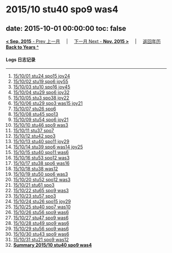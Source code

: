 # 2015/10 stu40 spo9 was4

date: 2015-10-01 00:00:00
toc: false
---
[**< Sep. 2015** - Prev 上一月](/lifelogs/2015/09/index.md) &nbsp; &nbsp; | &nbsp; &nbsp; [下一月 Next - **Nov. 2015 >**](/lifelogs/2015/11/index.md) &nbsp; &nbsp; |  &nbsp; &nbsp; [返回年历 **Back to Years ^**](/lifelogs)
<br/>
#### Logs 日志记录
---
1. [15/10/01 stu24 spo15 joy24](/lifelogs/2015/10/d01.md)
2. [15/10/02 stu19 spo6 joy55](/lifelogs/2015/10/d02.md)
3. [15/10/03 stu10 spo16 joy45](/lifelogs/2015/10/d03.md)
4. [15/10/04 stu29 spo6 joy32](/lifelogs/2015/10/d04.md)
5. [15/10/05 stu3 spo38 joy22](/lifelogs/2015/10/d05.md)
6. [15/10/06 stu29 spo3 was15 joy21](/lifelogs/2015/10/d06.md)
7. [15/10/07 stu26 spo6](/lifelogs/2015/10/d07.md)
8. [15/10/08 stu45 spo13](/lifelogs/2015/10/d08.md)
9. [15/10/09 stu54 spo6 joy21](/lifelogs/2015/10/d09.md)
10. [15/10/10 stu46 spo9 was3](/lifelogs/2015/10/d10.md)
11. [15/10/11 stu37 spo7](/lifelogs/2015/10/d11.md)
12. [15/10/12 stu42 spo3](/lifelogs/2015/10/d12.md)
13. [15/10/13 stu40 spo11 joy29](/lifelogs/2015/10/d13.md)
14. [15/10/14 stu39 spo6 was14 joy25](/lifelogs/2015/10/d14.md)
15. [15/10/15 stu40 spo11 was6](/lifelogs/2015/10/d15.md)
16. [15/10/16 stu53 spo12 was3](/lifelogs/2015/10/d16.md)
17. [15/10/17 stu38 spo6 was16](/lifelogs/2015/10/d17.md)
18. [15/10/18 stu38 was12](/lifelogs/2015/10/d18.md)
19. [15/10/19 stu50 spo6 was3](/lifelogs/2015/10/d19.md)
20. [15/10/20 stu52 spo12 was3](/lifelogs/2015/10/d20.md)
21. [15/10/21 stu61 spo3](/lifelogs/2015/10/d21.md)
22. [15/10/22 stu65 spo9 was3](/lifelogs/2015/10/d22.md)
23. [15/10/23 stu57 spo3](/lifelogs/2015/10/d23.md)
24. [15/10/24 stu26 spo15 joy29](/lifelogs/2015/10/d24.md)
25. [15/10/25 stu40 spo7 was10](/lifelogs/2015/10/d25.md)
26. [15/10/26 stu56 spo9 was6](/lifelogs/2015/10/d26.md)
27. [15/10/27 stu47 spo9 was6](/lifelogs/2015/10/d27.md)
28. [15/10/28 stu49 spo9 was6](/lifelogs/2015/10/d28.md)
29. [15/10/29 stu56 spo9 was6](/lifelogs/2015/10/d29.md)
30. [15/10/30 stu43 spo9 was6](/lifelogs/2015/10/d30.md)
31. [15/10/31 stu21 spo9 was12](/lifelogs/2015/10/d31.md)
32. [**Summary 2015/10 stu40 spo9 was4**](/lifelogs/2015/10/time_stat.md)
